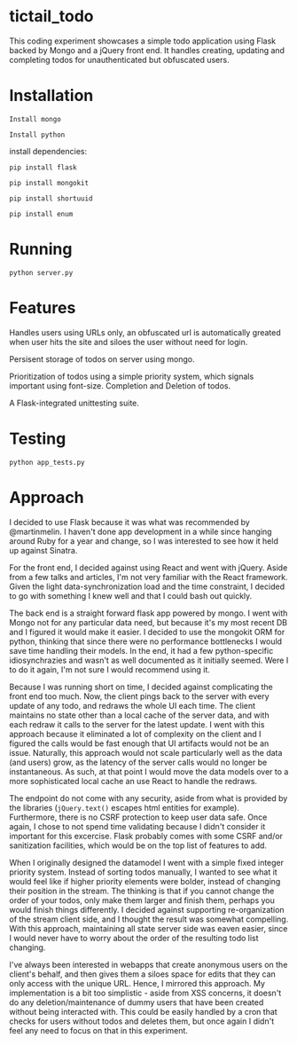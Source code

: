 # tictail_todo

This coding experiment showcases a simple todo application using Flask backed by Mongo and a jQuery front end. It handles creating, updating and completing todos for unauthenticated but obfuscated users.

Installation
======

`Install mongo`

`Install python`

install dependencies:

`pip install flask`

`pip install mongokit`

`pip install shortuuid`

`pip install enum`

Running
=====

`python server.py`

Features
===

Handles users using URLs only, an obfuscated url is automatically greated when user hits the site and siloes the user without need for login. 

Persisent storage of todos on server using mongo. 

Prioritization of todos using a simple priority system, which signals important using font-size. 
Completion and Deletion of todos.

A Flask-integrated unittesting suite. 

Testing
=====

`python app_tests.py`

Approach
======

I decided to use Flask because it was what was recommended by @martinmelin. I haven't done app development in a while since hanging around Ruby for a year and change, so I was interested to see how it held up against Sinatra. 

For the front end, I decided against using React and went with jQuery. Aside from a few talks and articles, I'm not very familiar with the React framework. Given the light data-synchronization load and the time constraint, I decided to go with something I knew well and that I could bash out quickly. 

The back end is a straight forward flask app powered by mongo. I went with Mongo not for any particular data need, but because it's my most recent DB and I figured it would make it easier. I decided to use the mongokit ORM for python, thinking that since there were no performance bottlenecks I would save time handling their models. In the end, it had a few python-specific idiosynchrazies and wasn't as well documented as it initially seemed. Were I to do it again, I'm not sure I would recommend using it. 

Because I was running short on time, I decided against complicating the front end too much. Now, the client pings back to the server with every update of any todo, and redraws the whole UI each time. The client maintains no state other than a local cache of the server data, and with each redraw it calls to the server for the latest update. I went with this approach because it eliminated a lot of complexity on the client and I figured the calls would be fast enough that UI artifacts would not be an issue. Naturally, this approach would not scale particularly well as the data (and users) grow, as the latency of the server calls would no longer be instantaneous. As such, at that point I would move the data models over to a more sophisticated local cache an use React to handle the redraws. 

The endpoint do not come with any security, aside from what is provided by the libraries (`jQuery.text()` escapes html entities for example). Furthermore, there is no CSRF protection to keep user data safe. Once again, I chose to not spend time validating because I didn't consider it important for this excercise. Flask probably comes with some CSRF and/or sanitization facilities, which would be on the top list of features to add. 

When I originally designed the datamodel I went with a simple fixed integer priority system. Instead of sorting todos manually, I wanted to see what it would feel like if higher priority elements were bolder, instead of changing their position in the stream. The thinking is that if you cannot change the order of your todos, only make them larger and finish them, perhaps you would finish things differently. I decided against supporting re-organization of the stream client side, and I thought the result was somewhat compelling. With this approach, maintaining all state server side was eaven easier, since I would never have to worry about the order of the resulting todo list changing. 

I've always been interested in webapps that create anonymous users on the client's behalf, and then gives them a siloes space for edits that they can only access with the unique URL. Hence, I mirrored this approach. My implementation is a bit too simplistic - aside from XSS concerns, it doesn't do any deletion/maintenance of dummy users that have been created without being interacted with. This could be easily handled by a cron that checks for users without todos and deletes them, but once again I didn't feel any need to focus on that in this experiment. 


